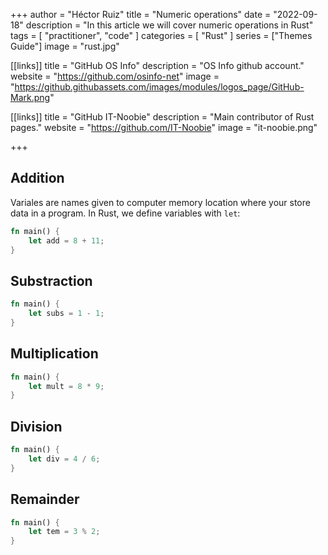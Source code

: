 +++
author =  "Héctor Ruiz"
title =  "Numeric operations"
date = "2022-09-18"
description = "In this article we will cover numeric operations in Rust"
tags = [ 
    "practitioner",
	"code"
]
categories = [
    "Rust"
]
series = ["Themes Guide"]
image = "rust.jpg"

[[links]]
title = "GitHub OS Info"
description = "OS Info github account."
website = "https://github.com/osinfo-net"
image = "https://github.githubassets.com/images/modules/logos_page/GitHub-Mark.png"

[[links]]
title = "GitHub IT-Noobie"
description = "Main contributor of Rust pages."
website = "https://github.com/IT-Noobie"
image = "it-noobie.png"

+++

## Addition
Variales are names given to computer memory location where your store data in a program. In Rust, we define variables with `let`:
```rust
fn main() {
	let add = 8 + 11;
}
```
## Substraction
```rust
fn main() {
	let subs = 1 - 1;
}
```
## Multiplication
```rust
fn main() {
	let mult = 8 * 9;
}
```
## Division
```rust
fn main() {
	let div = 4 / 6;
}
```
## Remainder
```rust
fn main() {
	let tem = 3 % 2;
}
```
